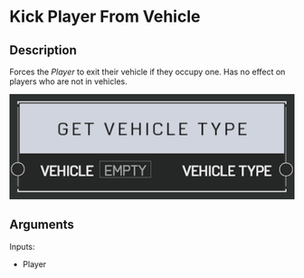# Kick Player From Vehicle

## Description

Forces the _Player_ to exit their vehicle if they occupy one. Has no effect on players who are not in vehicles.

![Kick Player from Vehicle](../../.gitbook/assets/images/scripting/vehicles/getvehicletype.png)

## Arguments

Inputs:

- Player
